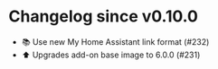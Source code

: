 # Changelog since v0.10.0
- 📚 Use new My Home Assistant link format (#232) 
- ⬆️ Upgrades add-on base image to 6.0.0 (#231) 
